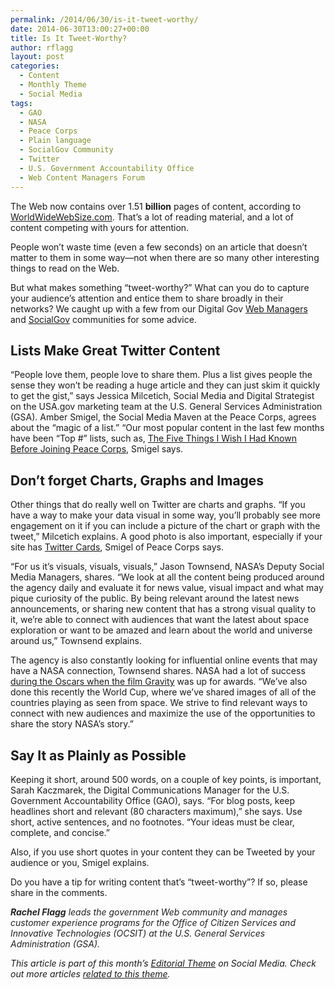 ```yaml
---
permalink: /2014/06/30/is-it-tweet-worthy/
date: 2014-06-30T13:00:27+00:00
title: Is It Tweet-Worthy?
author: rflagg
layout: post
categories:
  - Content
  - Monthly Theme
  - Social Media
tags:
  - GAO
  - NASA
  - Peace Corps
  - Plain language
  - SocialGov Community
  - Twitter
  - U.S. Government Accountability Office
  - Web Content Managers Forum
---
```


The Web now contains over 1.51 **billion** pages of content, according to [WorldWideWebSize.com](http://www.worldwidewebsize.com/). That’s a lot of reading material, and a lot of content competing with yours for attention.

People won’t waste time (even a few seconds) on an article that doesn’t matter to them in some way—not when there are so many other interesting things to read on the Web.

But what makes something “tweet-worthy?” What can you do to capture your audience’s attention and entice them to share broadly in their networks? We caught up with a few from our Digital Gov [Web Managers](https://www.digitalgov.gov/communities/web-managers-forum/) and [SocialGov](https://www.digitalgov.gov/communities/social-media/) communities for some advice.

## Lists Make Great Twitter Content

&#8220;People love them, people love to share them. Plus a list gives people the sense they won&#8217;t be reading a huge article and they can just skim it quickly to get the gist,&#8221; says Jessica Milcetich, Social Media and Digital Strategist on the USA.gov marketing team at the U.S. General Services Administration (GSA). Amber Smigel, the Social Media Maven at the Peace Corps, agrees about the “magic of a list.” “Our most popular content in the last few months have been “Top #” lists, such as, [The Five Things I Wish I Had Known Before Joining Peace Corps](http://passport.peacecorps.gov/2014/06/16/the-5-things-i-wish-i-had-known-before-joining-peace-corps/), Smigel says.

## Don&#8217;t forget Charts, Graphs and Images

Other things that do really well on Twitter are charts and graphs. &#8220;If you have a way to make your data visual in some way, you&#8217;ll probably see more engagement on it if you can include a picture of the chart or graph with the tweet,&#8221; Milcetich explains. A good photo is also important, especially if your site has [Twitter Cards](https://dev.twitter.com/docs/cards), Smigel of Peace Corps says.

&#8220;For us it&#8217;s visuals, visuals, visuals,&#8221; Jason Townsend, NASA&#8217;s Deputy Social Media Managers, shares. &#8220;We look at all the content being produced around the agency daily and evaluate it for news value, visual impact and what may pique curiosity of the public. By being relevant around the latest news announcements, or sharing new content that has a strong visual quality to it, we&#8217;re able to connect with audiences that want the latest about space exploration or want to be amazed and learn about the world and universe around us,&#8221; Townsend explains.

The agency is also constantly looking for influential online events that may have a NASA connection, Townsend shares. NASA had a lot of success [during the Oscars when the film Gravity](https://twitter.com/search?q=%23RealGravity&src=typd) was up for awards. &#8220;We&#8217;ve also done this recently the World Cup, where we&#8217;ve shared images of all of the countries playing as seen from space. We strive to find relevant ways to connect with new audiences and maximize the use of the opportunities to share the story NASA’s story.&#8221;

## Say It as Plainly as Possible

Keeping it short, around 500 words, on a couple of key points, is important, Sarah Kaczmarek, the Digital Communications Manager for the U.S. Government Accountability Office (GAO), says. “For blog posts, keep headlines short and relevant (80 characters maximum),” she says. Use short, active sentences, and no footnotes. “Your ideas must be clear, complete, and concise.”

Also, if you use short quotes in your content they can be Tweeted by your audience or you, Smigel explains.

Do you have a tip for writing content that’s “tweet-worthy”? If so, please share in the comments.

_<span style="color: #222222;"><strong>Rachel Flagg</strong> leads the government Web community and manages customer experience programs for the Office of Citizen Services and Innovative Technologies (OCSIT) at the U.S. General Services Administration (GSA).</span>_

<div class="hdivider">
</div>

_This article is part of this month&#8217;s [Editorial Theme](https://www.digitalgov.gov/join-digitalgov/#guidelines) on Social Media. Check out more articles [related to this theme](https://www.digitalgov.gov/recent-monthly-themes/ "Recent Monthly Themes")._